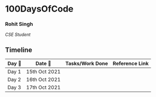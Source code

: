 # 100DaysOfCode

### Rohit Singh
*CSE Student* 



## Timeline

| Day 🌅| Date 📆      | Tasks/Work Done  | Reference Link|
| ----- |   :-------:   | :---------------:|  :----------:  |
| Day 1 | 15th Oct 2021 |                   |               |
| Day 2 | 16th Oct 2021 |                   |               |      
| Day 3 | 17th Oct 2021 |                   |               |
